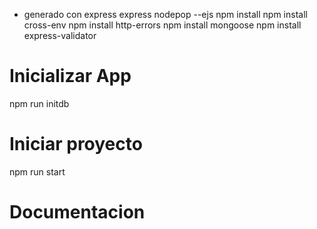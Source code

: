 - generado con express
  express nodepop --ejs
  npm install
  npm install cross-env
  npm install http-errors
  npm install mongoose
  npm install express-validator

# Inicializar App

npm run initdb

# Iniciar proyecto

npm run start

# Documentacion
